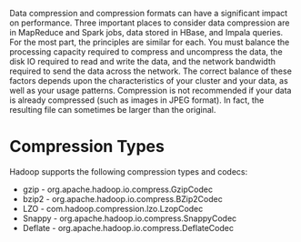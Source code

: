 <!-- TITLE: Data Compression -->
<!-- SUBTITLE: -->
Data compression and compression formats can have a significant impact on performance.
Three important places to consider data compression are in MapReduce and Spark jobs, data stored in HBase, and Impala queries. For the most part, the principles are similar for each.
You must balance the processing capacity required to compress and uncompress the data, the disk IO required to read and write the data, and the network bandwidth required to send the data across the network. The correct balance of these factors depends upon the characteristics of your cluster and your data, as well as your usage patterns.
Compression is not recommended if your data is already compressed (such as images in JPEG format). In fact, the resulting file can sometimes be larger than the original.

# Compression Types
Hadoop supports the following compression types and codecs:

* gzip - org.apache.hadoop.io.compress.GzipCodec
* bzip2 - org.apache.hadoop.io.compress.BZip2Codec
* LZO - com.hadoop.compression.lzo.LzopCodec
* Snappy - org.apache.hadoop.io.compress.SnappyCodec
* Deflate - org.apache.hadoop.io.compress.DeflateCodec
